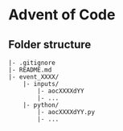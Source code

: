 # Advent of Code

## Folder structure

```
|- .gitignore
|- README.md
|- event_XXXX/
    |- inputs/
        |- aocXXXXdYY
        |- ...
    |- python/
        |- aocXXXXdYY.py
        |- ...
```

